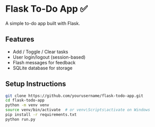 # Flask To-Do App ✅

A simple to-do app built with Flask.

## Features
- Add / Toggle / Clear tasks
- User login/logout (session-based)
- Flash messages for feedback
- SQLite database for storage

## Setup Instructions

```bash
git clone https://github.com/yourusername/flask-todo-app.git
cd flask-todo-app
python -m venv venv
source venv/bin/activate  # or venv\Scripts\activate on Windows
pip install -r requirements.txt
python run.py
